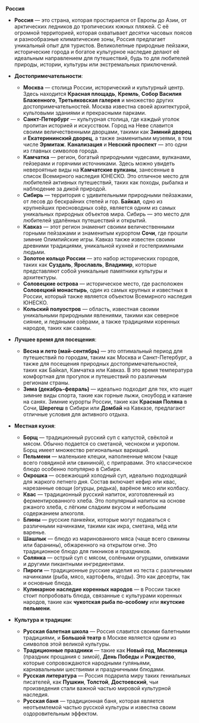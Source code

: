 **Россия**
   - **Россия** — это страна, которая простирается от Европы до Азии, от арктических ледников до тропических южных пляжей. С её огромной территорией, которая охватывает десятки часовых поясов и разнообразные климатические зоны, Россия предлагает уникальный опыт для туристов. Великолепные природные пейзажи, исторические города и богатое культурное наследие делают её идеальным направлением для путешествий, будь то для любителей природы, истории, культуры или экстремальных приключений.
   
   - **Достопримечательности**:
     - **Москва** — столица России, исторический и культурный центр. Здесь находится **Красная площадь**, **Кремль**, **Собор Василия Блаженного**, **Третьяковская галерея** и множество других достопримечательностей. Москва известна своей архитектурой, культовыми зданиями и прекрасными парками.
     - **Санкт-Петербург** — культурная столица, где каждый уголок пропитан историей и искусством. Город на Неве славится своими величественными дворцами, такими как **Зимний дворец** и **Екатерининский дворец**, а также знаменитыми музеями, в том числе **Эрмитаж**. **Канализация** и **Невский проспект** — это одни из главных символов города.
     - **Камчатка** — регион, богатый природными чудесами, вулканами, гейзерами и горячими источниками. Здесь можно увидеть невероятные виды на **Камчатские вулканы**, занесенные в список Всемирного наследия ЮНЕСКО. Это отличное место для любителей активных путешествий, таких как походы, рыбалка и наблюдение за дикой природой.
     - **Сибирь** — территория с удивительными природными пейзажами, от лесов до бескрайних степей и гор. **Байкал**, одно из крупнейших пресноводных озёр, является одним из самых уникальных природных объектов мира. Сибирь — это место для любителей удалённых путешествий и открытий.
     - **Кавказ** — этот регион знаменит своими величественными горными пейзажами и знаменитым курортом **Сочи**, где прошли зимние Олимпийские игры. Кавказ также известен своими древними традициями, уникальной кухней и гостеприимными людьми.
     - **Золотое кольцо России** — это набор исторических городов, таких как **Суздаль**, **Ярославль**, **Владимир**, которые представляют собой уникальные памятники культуры и архитектуры.
     - **Соловецкие острова** — историческое место, где расположен **Соловецкий монастырь**, один из самых крупных и известных в России, который также является объектом Всемирного наследия ЮНЕСКО.
     - **Кольский полуостров** — область, известная своими уникальными природными явлениями, такими как северное сияние, и ледяными озёрами, а также традициями коренных народов, таких как саамы.
     
   - **Лучшее время для посещения**:
     - **Весна и лето (май-сентябрь)** — это оптимальный период для путешествий по городам, таким как Москва и Санкт-Петербург, а также для посещения природных достопримечательностей, таких как Байкал, Камчатка или Кавказ. В это время температура комфортная для прогулок и путешествий по различным регионам страны.
     - **Зима (декабрь-февраль)** — идеально подходит для тех, кто ищет зимние виды спорта, такие как горные лыжи, сноуборд и катание на санях. Зимние курорты России, такие как **Красная Поляна** в Сочи, **Шерегеш** в Сибири или **Домбай** на Кавказе, предлагают отличные условия для активного отдыха.
     
   - **Местная кухня**:
     - **Борщ** — традиционный русский суп с капустой, свёклой и мясом. Обычно подается со сметаной, чесноком и укропом. Борщ имеет множество региональных вариаций.
     - **Пельмени** — маленькие клецки, наполненные мясом (чаще всего говядиной или свининой), с приправами. Это классическое блюдо особенно популярно в Сибири.
     - **Окрошка** — освежающий холодный суп, идеально подходящий для жаркого летнего дня. Состав включает кефир или квас, нарезанные овощи (огурцы, редька), варёное мясо или колбасу.
     - **Квас** — традиционный русский напиток, изготовленный из ферментированного хлеба. Это популярный напиток на основе ржаного хлеба, с лёгким сладким вкусом и небольшим содержанием алкоголя.
     - **Блины** — русские панкейки, которые могут подаваться с различными начинками, такими как икра, сметана, мёд или варенье.
     - **Шашлык** — блюдо из маринованного мяса (чаще всего свинины или баранины), обжаренного на открытом огне. Это традиционное блюдо для пикников и праздников.
     - **Солянка** — острый суп с мясом, солёными огурцами, оливками и другими пикантными ингредиентами.
     - **Пироги** — традиционные русские изделия из теста с различными начинками (рыба, мясо, картофель, ягоды). Это как десерты, так и основные блюда.
     - **Кулинарное наследие коренных народов** — в России также стоит попробовать блюда, связанные с культурами коренных народов, такие как **чукотская рыба по-особому** или **якутские пельмени**.
   
   - **Культура и традиции**:
     - **Русская балетная школа** — Россия славится своими балетными традициями, и **Большой театр** в Москве является одним из символов этой великой культуры.
     - **Традиционные праздники** — такие как **Новый год**, **Масленица** (праздник прощания с зимой), **День Победы** и **Рождество**, которые сопровождаются народными гуляньями, карнавальными шествиями и праздничными блюдами.
     - **Русская литература** — Россия подарила миру таких гениальных писателей, как **Пушкин**, **Толстой**, **Достоевский**, чьи произведения стали важной частью мировой культурной наследия.
     - **Русская баня** — традиционная баня, которая является неотъемлемой частью русской культуры и известна своим оздоровительным эффектом.